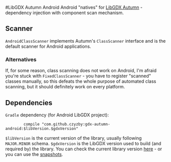 #LibGDX Autumn Android
Android "natives" for [LibGDX Autumn](../..) - dependency injection with component scan mechanism.

## Scanner
`AndroidClassScanner` implements Autumn's `ClassScanner` interface and is the default scanner for Android applications.

### Alternatives
If, for some reason, class scanning does not work on Android, I'm afraid you're stuck with `FixedClassScanner` - you have to register "scanned" classes manually, so this defeats the whole purpose of automated class scanning, but it should definitely work on every platform.

## Dependencies
`Gradle` dependency (for Android LibGDX project):
```
        compile "com.github.czyzby:gdx-autumn-android:$libVersion.$gdxVersion"
```
`$libVersion` is the current version of the library, usually following `MAJOR.MINOR` schema. `$gdxVersion` is the LibGDX version used to build (and required by) the library. You can check the current library version [here](http://search.maven.org/#search|ga|1|g%3A%22com.github.czyzby%22) - or you can use the [snapshots](https://oss.sonatype.org/content/repositories/snapshots/com/github/czyzby/).
